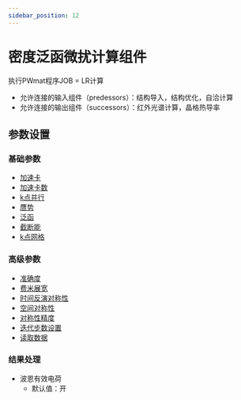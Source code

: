 ```yaml
---
sidebar_position: 12
---
```


# 密度泛函微扰计算组件
执行PWmat程序JOB = LR计算

- 允许连接的输入组件（predessors）：结构导入，结构优化，自洽计算
- 允许连接的输出组件（successors）：红外光谱计算，晶格热导率
    
## 参数设置

### 基础参数

- [加速卡](../parameters/qflow_parameters_gpu.md)
- [加速卡数](../parameters/qflow_parameters_gpu_number.md)
- [k点并行](../parameters/qflow_parameters_kpara.md)
- [赝势](../parameters/qflow_parameters_pp.md)
- [泛函](../parameters/qflow_parameters_xcfunctional.md)
- [截断能](../parameters/qflow_parameters_ecut.md)
- [k点网格](../parameters/qflow_parameters_kmesh.md)

### 高级参数
- [准确度](../parameters/qflow_parameters_accuracy.md)
- [费米展宽](../parameters/qflow_parameters_fermide.md)
- [时间反演对称性](../parameters/qflow_parameters_symmetry.md)
- [空间对称性](../parameters/qflow_parameters_symmetry.md)
- [对称性精度](../parameters/qflow_parameters_symmetry.md)
- [迭代步数设置](../parameters/qflow_parameters_iteration.md)
- [读取数据](../parameters/qflow_parameters_read_data.md)

### 结果处理
- 波恩有效电荷
  - 默认值：开
